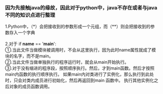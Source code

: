 ### 因为先接触java的缘故，因此对于python中，java不存在或者与java不同的知识点进行整理
1.Python中，（*）会把接收到的参数形成一个元组，而（**）则会把接收到的参数存入一个字典<br><br>
2.对于  if __name__ == '__main__': <br>
①.当此文件当做模块被调用时，不会从这里执行，因为此时name属性就成了模块的名字，而不是main。<br>
②.当此文件当做单独执行的程序运行时，就会从main开始执行。<br>
③.对于没有缩进的程序段，按照顺序执行。然后，才到main函数。然后才按照main内函数的执行顺序执行。
如果main内对类进行了实例化，那么执行到此处时，只会对类内成员进行初始化，然后再返回到main 函数中。 
执行其他实例化之后对象的成员函数调用。<br><br>
